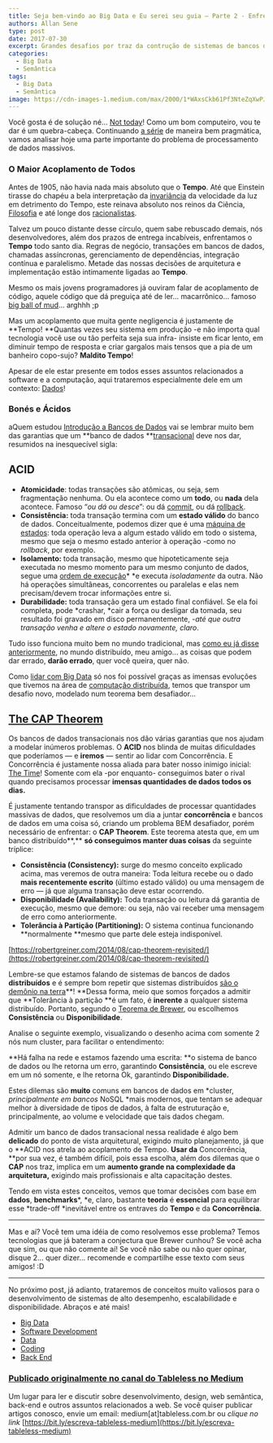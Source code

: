 ```yaml
---
title: Seja bem-vindo ao Big Data e Eu serei seu guia — Parte 2 - Enfrentando um Problema
authors: Allan Sene
type: post
date: 2017-07-30
excerpt: Grandes desafios por traz da contrução de sistemas de bancos de dados de alta disponibilidade e escaláveis.
categories:
  - Big Data
  - Semântica
tags:
  - Big Data
  - Semântica
image: https://cdn-images-1.medium.com/max/2000/1*WAxsCkb61Pf3NteZqXwPJQ.jpeg
---
```


Você gosta é de solução né... [Not today](https://media.makeameme.org/created/but-it-is.jpg)! Como um bom
computeiro, vou te dar é um quebra-cabeça. Continuando [a
série](https://medium.com/@allansenne/seja-bem-vindo-ao-big-data-e-eu-serei-seu-guia-parte-1-cursos-6b6f25cfa3fe)
de maneira bem pragmática, vamos analisar hoje uma parte importante do problema
de processamento de dados massivos.

### O Maior Acoplamento de Todos

Antes de 1905, não havia nada mais absoluto que o **Tempo**. Até que Einstein
tirasse do chapéu a bela interpretação da
[invariância](https://pt.wikipedia.org/wiki/InvariÃ¢ncia) da velocidade da luz
em detrimento do Tempo, este reinava absoluto nos reinos da Ciência,
[Filosofia](https://pt.wikipedia.org/wiki/Causalidade) e até longe dos
[racionalistas](https://pt.wikipedia.org/wiki/AdÃ¡gio_(mÃºsica)).

Talvez um pouco distante desse círculo, quem sabe rebuscado demais, nós
desenvolvedores, além dos prazos de entrega incabíveis, enfrentamos o **Tempo**
todo santo dia. Regras de negócio, transações em bancos de dados, chamadas
assíncronas, gerenciamento de dependências, integração contínua e paralelismo.
Metade das nossas decisões de arquitetura e implementação estão intimamente
ligadas ao **Tempo**.

Mesmo os mais jovens programadores já ouviram falar de acoplamento de código,
aquele código que dá preguiça até de ler... macarrônico... famoso [big ball of
mud](https://www.laputan.org/mud/)... arghhh ;p

Mas um acoplamento que muita gente negligencia é justamente de **Tempo!
**Quantas vezes seu sistema em produção -e não importa qual tecnologia você use
ou tão perfeita seja sua infra- insiste em ficar lento, em diminuir tempo de
resposta e criar gargalos mais tensos que a pia de um banheiro copo-sujo?
**Maldito Tempo**!

Apesar de ele estar presente em todos esses assuntos relacionados a software e a
computação, aqui trataremos especialmente dele em um contexto:
[Dados](https://www.google.com.br/search?q=dados&safe=off&source=lnms&tbm=isch&sa=X&ved=0ahUKEwjQifCyt_3TAhXGEpAKHRXMCCsQ_AUIBigB&biw=1366&bih=602#imgrc=_)!

### Bonés e Ácidos

aQuem estudou [Introdução a Bancos de
Dados](https://lagunita.stanford.edu/courses/Engineering/db/2014_1/about) vai se
lembrar muito bem das garantias que um **banco de dados
**[transacional](https://www.quora.com/What-is-a-database-transaction) deve nos
dar, resumidos na inesquecível sigla:

## ACID

* **Atomicidade**: todas transações são atômicas, ou seja, sem fragmentação
nenhuma. Ou ela acontece como um **todo**, ou **nada** dela acontece. Famoso
“*ou dá ou desce*”: ou dá [commit](https://pt.wikipedia.org/wiki/Commit), ou dá
[rollback](https://pt.wikipedia.org/wiki/Rollback).
* **Consistência:** toda transação termina com um **estado válido** do banco de
dados. Conceitualmente, podemos dizer que é uma [máquina de
estados](https://pt.wikipedia.org/wiki/MÃ¡quina_de_estados_finita): toda
operação leva a algum estado válido em todo o sistema, mesmo que seja o mesmo
estado anterior à operação -como no *rollback*, por exemplo.
* **Isolamento:** toda transação, mesmo que hipoteticamente seja executada no
mesmo momento para um mesmo conjunto de dados, segue uma [ordem de
execução](https://en.wikipedia.org/wiki/Call_stack)* *e executa *isoladamente*
da outra. Não há operações simultâneas, concorrentes ou paralelas e elas nem
precisam/devem trocar informações entre si.
* **Durabilidade:** toda transação gera um estado final confiável. Se ela foi
completa, pode *crashar, *cair a força ou desligar da tomada, seu resultado foi
gravado em disco permanentemente, -*até que outra transação venha e altere o
estado novamente, claro*.

Tudo isso funciona muito bem no mundo tradicional, mas [como eu já disse
anteriormente](https://medium.com/@allansenne/destrua-seu-data-warehouse-f362ae6e4460),
no mundo distribuído, meu amigo... as coisas que podem dar errado, **darão
errado**, quer você queira, quer não.

Como [lidar com Big
Data](https://medium.com/@allansenne/as-verdades-que-o-mercado-brasileiro-e-vocÃª-precisam-ouvir-sobre-big-data-9fb6f8d5b9d3)
só nos foi possível graças as imensas evoluções que tivemos na área de
[computação distribuída](https://en.wikipedia.org/wiki/Distributed_computing),
temos que transpor um desafio novo, modelado num teorema bem desafiador...

## [The CAP Theorem](https://en.wikipedia.org/wiki/CAP_theorem)

Os bancos de dados transacionais nos dão várias garantias que nos ajudam a
modelar inúmeros problemas. O **ACID** nos blinda de muitas dificuldades que
poderíamos — e **iremos** — sentir ao lidar com Concorrência. E Concorrência é
justamente nossa aliada para bater nosso inimigo inicial: [The
Time](https://www.youtube.com/watch?v=JwYX52BP2Sk)! Somente com ela -por
enquanto- conseguimos bater o rival quando precisamos processar **imensas
quantidades de dados todos os dias.**

É justamente tentando transpor as dificuldades de processar quantidades massivas
de dados, que resolvemos um dia a juntar **concorrência** e bancos de dados em
uma coisa só, criando um problema BEM desafiador, porém necessário de enfrentar:
o **CAP Theorem**. Este teorema atesta que, em um banco distribuído**,** **só
conseguimos manter duas coisas** da seguinte tríplice:

* **Consistência (Consistency):** surge do mesmo conceito explicado acima, mas
veremos de outra maneira: Toda leitura recebe ou o dado **mais recentemente
escrito** (último estado válido) ou uma mensagem de erro — já que alguma
transação deve estar ocorrendo.
* **Disponibilidade (Availability):** Toda transação ou leitura dá garantia de
execução, mesmo que demore: ou seja, não vai receber uma mensagem de erro como
anteriormente.
* **Tolerância à Partição (Partitioning):** O sistema continua funcionando
**normalmente **mesmo que parte dele esteja indisponível.

[https://robertgreiner.com/2014/08/cap-theorem-revisited/](https://robertgreiner.com/2014/08/cap-theorem-revisited/)</span>

Lembre-se que estamos falando de sistemas de bancos de dados **distribuídos** e
é sempre bom repetir que sistemas distribuídos [são o demônio na
terra](https://en.wikipedia.org/wiki/Fallacies_of_distributed_computing)**!
**Dessa forma, meio que somos forçados a admitir que **Tolerância à partição **é
um fato, é **inerente** a qualquer sistema distribuído. Portanto, segundo o
[Teorema de
Brewer](https://citeseerx.ist.psu.edu/viewdoc/download?doi=10.1.1.67.6951&rep=rep1&type=pdf),
ou escolhemos **Consistência** ou **Disponibilidade**.

Analise o seguinte exemplo, visualizando o desenho acima com somente 2 nós num
cluster, para facilitar o entendimento:

**Há falha na rede e estamos fazendo uma escrita: **o sistema de banco de dados
ou lhe retorna um erro, garantindo **Consistência**, ou ele escreve em um nó
somente, e lhe retorna Ok, garantindo **Disponibilidade.**

Estes dilemas são **muito** comuns em bancos de dados em *cluster,
*principalmente em bancos* NoSQL *mais modernos, que tentam se adequar melhor à
diversidade de tipos de dados, à falta de estruturação e, principalmente, ao
volume e velocidade que tais dados chegam.


Admitir um banco de dados transacional nessa realidade é algo bem **delicado**
do ponto de vista arquitetural, exigindo muito planejamento, já que o **ACID nos
atrela ao acoplamento de Tempo. **Usar da** Concorrência, **por sua vez, é
também difícil, pois essa escolha, além dos dilemas que o **CAP** nos traz,
implica em um **aumento grande na complexidade da arquitetura,** exigindo mais
profissionais e alta capacitação destes.

Tendo em vista estes conceitos, vemos que tomar decisões com base em **dados**,
**benchmarks***, *e, claro, bastante **teoria** é **essencial** para equilibrar
esse *trade-off *inevitável entre os entraves do **Tempo** e da
**Concorrência**.

*****

Mas e aí? Você tem uma idéia de como resolvemos esse problema? Temos tecnologias
que já bateram a conjectura que Brewer cunhou? Se você acha que sim, ou que não
comente aí! Se você não sabe ou não quer opinar, disque 2... quer dizer... recomende
e compartilhe esse texto com seus amigos! :D

*****

No próximo post, já adianto, trataremos de conceitos muito valiosos para o
desenvolvimento de sistemas de alto desempenho, escalabilidade e
disponibilidade. Abraços e até mais!

* [Big Data](https://medium.com/tag/big-data?source=post)
* [Software Development](https://medium.com/tag/software-development?source=post)
* [Data](https://medium.com/tag/data?source=post)
* [Coding](https://medium.com/tag/coding?source=post)
* [Back End](https://medium.com/tag/backend?source=post)

### [Publicado originalmente no canal do Tableless no Medium](https://medium.com/tableless?source=footer_card)

Um lugar para ler e discutir sobre desenvolvimento, design, web semântica,
back-end e outros assuntos relacionados a web. Se você quiser publicar artigos
conosco, envie um email: medium[at]tableless.com.br ou *clique no link*
[https://bit.ly/escreva-tableless-medium](https://bit.ly/escreva-tableless-medium)

